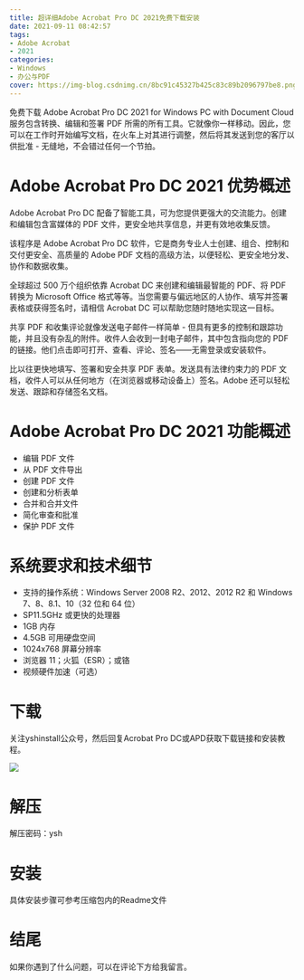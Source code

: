 ```yaml
---
title: 超详细Adobe Acrobat Pro DC 2021免费下载安装
date: 2021-09-11 08:42:57
tags: 
- Adobe Acrobat
- 2021
categories: 
- Windows
- 办公与PDF
cover: https://img-blog.csdnimg.cn/8bc91c45327b425c83c89b2096797be8.png
---
```


免费下载 Adob​​e Acrobat Pro DC 2021 for Windows PC with Document Cloud 服务包含转换、编辑和签署 PDF 所需的所有工具。它就像你一样移动。因此，您可以在工作时开始编写文档，在火车上对其进行调整，然后将其发送到您的客厅以供批准 - 无缝地，不会错过任何一个节拍。

# Adobe Acrobat Pro DC 2021 优势概述
Adobe Acrobat Pro DC 配备了智能工具，可为您提供更强大的交流能力。创建和编辑包含富媒体的 PDF 文件，更安全地共享信息，并更有效地收集反馈。

该程序是 Adob​​e Acrobat Pro DC 软件，它是商务专业人士创建、组合、控制和交付更安全、高质量的 Adob​​e PDF 文档的高级方法，以便轻松、更安全地分发、协作和数据收集。

全球超过 500 万个组织依靠 Acrobat DC 来创建和编辑最智能的 PDF、将 PDF 转换为 Microsoft Office 格式等等。当您需要与偏远地区的人协作、填写并签署表格或获得签名时，请相信 Acrobat DC 可以帮助您随时随地实现这一目标。

共享 PDF 和收集评论就像发送电子邮件一样简单 - 但具有更多的控制和跟踪功能，并且没有杂乱的附件。收件人会收到一封电子邮件，其中包含指向您的 PDF 的链接。他们点击即可打开、查看、评论、签名——无需登录或安装软件。

比以往更快地填写、签署和安全共享 PDF 表单。发送具有法律约束力的 PDF 文档，收件人可以从任何地方（在浏览器或移动设备上）签名。Adobe 还可以轻松发送、跟踪和存储签名文档。

# Adobe Acrobat Pro DC 2021 功能概述
- 编辑 PDF 文件
- 从 PDF 文件导出
- 创建 PDF 文件
- 创建和分析表单
- 合并和合并文件
- 简化审查和批准
- 保护 PDF 文件

# 系统要求和技术细节
- 支持的操作系统：Windows Server 2008 R2、2012、2012 R2 和 Windows 7、8、8.1、10（32 位和 64 位）
- SP11.5GHz 或更快的处理器
- 1GB 内存
- 4.5GB 可用硬盘空间
- 1024x768 屏幕分辨率
- 浏览器 11；火狐（ESR）；或铬
- 视频硬件加速（可选）

# 下载
关注yshinstall公众号，然后回复Acrobat Pro DC或APD获取下载链接和安装教程。

![](https://img-blog.csdnimg.cn/f824f9d6c4ca40549a3d02de1938c17c.jpg#pic_center)

# 解压
解压密码：ysh

# 安装
具体安装步骤可参考压缩包内的Readme文件

# 结尾
如果你遇到了什么问题，可以在评论下方给我留言。


